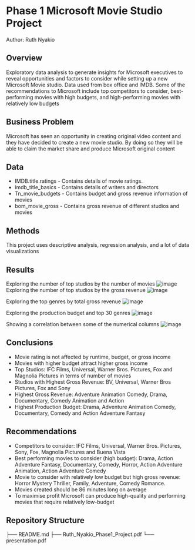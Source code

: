 # Phase 1 Microsoft Movie Studio Project
Author: Ruth Nyakio

## Overview
Exploratory data analysis to generate insights for Microsoft executives to reveal opportunities and factors to consider while setting up a new Microsoft Movie studio. Data used from box office and IMDB. 
Some of the recommendations to Microsoft include top competitors to consider, best-performing movies with high budgets, and high-performing movies with relatively low budgets

## Business Problem
Microsoft has seen an opportunity in creating original video content and they have decided to create a new movie studio. By doing so they will be able to claim the market share and produce Microsoft original content

## Data
* IMDB.title.ratings - Contains details of movie ratings.
* imdb_title_basics - Contains details of writers and directors
* Tn_movie_budgets - Contains budget and gross revenue information of movies
* bom_movie_gross - Contains gross revenue of different studios
and movies

## Methods
This project uses descriptive analysis, regression analysis, and a lot of data visualizations
 
## Results
Exploring the number of top studios by the number of movies
![image](https://github.com/ruth-karimi/dsc-project-template/assets/24277899/5fa1ed97-ec81-4797-8ac3-97c87eee4a51)
Exploring the number of top studios by the gross revenue
![image](https://github.com/ruth-karimi/dsc-project-template/assets/24277899/4b0df065-4b2e-4caa-b4ca-61b2f3f100a9)

Exploring the top genres by total gross revenue
![image](https://github.com/ruth-karimi/dsc-project-template/assets/24277899/89ced48a-2d8b-4ca7-9c12-8385eed0ce20)

Exploring the production budget and top 30 genres
![image](https://github.com/ruth-karimi/dsc-project-template/assets/24277899/004fbd7e-5671-4f8b-acea-4f51476053af)

Showing a correlation between some of the numerical columns
![image](https://github.com/ruth-karimi/dsc-project-template/assets/24277899/5edb336f-4c07-4658-9688-b86b861c0f36)

## Conclusions
* Movie rating is not affected by runtime, budget, or gross income
* Movies with higher budget attract higher gross income
* Top Studios: IFC Films, Universal, Warner Bros. Pictures, Fox and Magnolia Pictures in terms of number of movies
* Studios with Highest Gross Revenue: BV, Universal, Warner Bros Pictures, Fox and Sony
* Highest Gross Revenue: Adventure Animation Comedy, Drama, Documentary, Comedy Animation and Action
* Highest Production Budget: Drama, Adventure Animation Comedy, Documentary, Comedy and Action Adventure Fantasy

## Recommendations
* Competitors to consider: IFC Films, Universal, Warner Bros. Pictures, Sony, Fox, Magnolia Pictures and Buena Vista
* Best performing movies to consider (high budget): Drama, Action Adventure Fantasy, Documentary, Comedy, Horror, Action Adventure Animation, Action Adventure Comedy
* Movie to consider with relatively low budget but high gross revenue: Horror Mystery Thriller, Family, Adventure, Comedy Romance.
* Movies created should be 86 minutes long on average
* To maximise profit Microsoft can produce high-quality and performing movies that require relatively low-budget

## Repository Structure

├── README.md
├── Ruth_Nyakio_Phase1_Project.pdf
└── presentation.pdf
